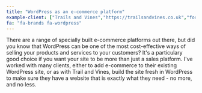 ```yaml
---
title: "WordPress as an e-commerce platform"
example-client: ["Trails and Vines","https://trailsandvines.co.uk","for"]
fa: "fa-brands fa-wordpress"
---
```


There are a range of specially built e-commerce platforms out there, but did you know that WordPress can be one of the most cost-effective ways of selling your products and services to your customers? It's a particulary good choice if you want your site to be more than just a sales platform. I've worked with many clients, either to add e-commerce to their existing WordPress site, or as with Trail and Vines, build the site fresh in WordPress to make sure they have a website that is exactly what they need - no more, and no less.
